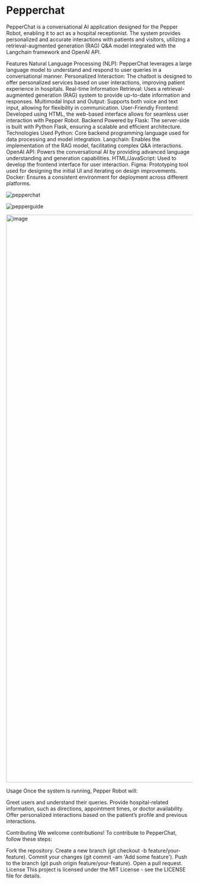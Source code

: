 # Pepperchat

PepperChat is a conversational AI application designed for the Pepper Robot, enabling it to act as a hospital receptionist. The system provides personalized and accurate interactions with patients and visitors, utilizing a retrieval-augmented generation (RAG) Q&A model integrated with the Langchain framework and OpenAI API.

Features
Natural Language Processing (NLP): PepperChat leverages a large language model to understand and respond to user queries in a conversational manner.
Personalized Interaction: The chatbot is designed to offer personalized services based on user interactions, improving patient experience in hospitals.
Real-time Information Retrieval: Uses a retrieval-augmented generation (RAG) system to provide up-to-date information and responses.
Multimodal Input and Output: Supports both voice and text input, allowing for flexibility in communication.
User-Friendly Frontend: Developed using HTML, the web-based interface allows for seamless user interaction with Pepper Robot.
Backend Powered by Flask: The server-side is built with Python Flask, ensuring a scalable and efficient architecture.
Technologies Used
Python: Core backend programming language used for data processing and model integration.
Langchain: Enables the implementation of the RAG model, facilitating complex Q&A interactions.
OpenAI API: Powers the conversational AI by providing advanced language understanding and generation capabilities.
HTML/JavaScript: Used to develop the frontend interface for user interaction.
Figma: Prototyping tool used for designing the initial UI and iterating on design improvements.
Docker: Ensures a consistent environment for deployment across different platforms.


![pepperchat](https://github.com/user-attachments/assets/d0a7f940-6e18-42b5-8af5-df77ba6e2add)

![pepperguide](https://github.com/user-attachments/assets/116b0cf8-86ed-4db2-8109-88fa6a75fd80)


<img width="1530" alt="image" src="https://github.com/user-attachments/assets/426fe4b3-e59f-4d6d-90e2-91bd1111fd10">

Usage
Once the system is running, Pepper Robot will:

Greet users and understand their queries.
Provide hospital-related information, such as directions, appointment times, or doctor availability.
Offer personalized interactions based on the patient’s profile and previous interactions.


Contributing
We welcome contributions! To contribute to PepperChat, follow these steps:

Fork the repository.
Create a new branch (git checkout -b feature/your-feature).
Commit your changes (git commit -am 'Add some feature').
Push to the branch (git push origin feature/your-feature).
Open a pull request.
License
This project is licensed under the MIT License - see the LICENSE file for details.

